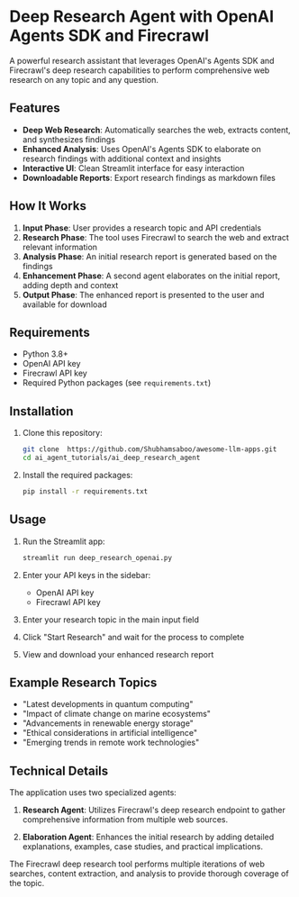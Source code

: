 # Deep Research Agent with OpenAI Agents SDK and Firecrawl

A powerful research assistant that leverages OpenAI's Agents SDK and Firecrawl's deep research capabilities to perform comprehensive web research on any topic and any question.

## Features

- **Deep Web Research**: Automatically searches the web, extracts content, and synthesizes findings
- **Enhanced Analysis**: Uses OpenAI's Agents SDK to elaborate on research findings with additional context and insights
- **Interactive UI**: Clean Streamlit interface for easy interaction
- **Downloadable Reports**: Export research findings as markdown files

## How It Works

1. **Input Phase**: User provides a research topic and API credentials
2. **Research Phase**: The tool uses Firecrawl to search the web and extract relevant information
3. **Analysis Phase**: An initial research report is generated based on the findings
4. **Enhancement Phase**: A second agent elaborates on the initial report, adding depth and context
5. **Output Phase**: The enhanced report is presented to the user and available for download

## Requirements

- Python 3.8+
- OpenAI API key
- Firecrawl API key
- Required Python packages (see `requirements.txt`)

## Installation

1. Clone this repository:
   ```bash
   git clone  https://github.com/Shubhamsaboo/awesome-llm-apps.git
   cd ai_agent_tutorials/ai_deep_research_agent
   ```

2. Install the required packages:
   ```bash
   pip install -r requirements.txt
   ```

## Usage

1. Run the Streamlit app:
   ```bash
   streamlit run deep_research_openai.py
   ```

2. Enter your API keys in the sidebar:
   - OpenAI API key
   - Firecrawl API key

3. Enter your research topic in the main input field

4. Click "Start Research" and wait for the process to complete

5. View and download your enhanced research report

## Example Research Topics

- "Latest developments in quantum computing"
- "Impact of climate change on marine ecosystems"
- "Advancements in renewable energy storage"
- "Ethical considerations in artificial intelligence"
- "Emerging trends in remote work technologies"

## Technical Details

The application uses two specialized agents:

1. **Research Agent**: Utilizes Firecrawl's deep research endpoint to gather comprehensive information from multiple web sources.

2. **Elaboration Agent**: Enhances the initial research by adding detailed explanations, examples, case studies, and practical implications.

The Firecrawl deep research tool performs multiple iterations of web searches, content extraction, and analysis to provide thorough coverage of the topic.
